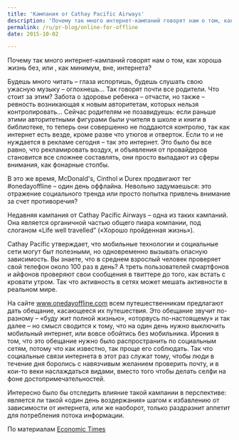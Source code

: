```yaml
---
title: 'Кампания от Cathay Pacific Airways'
description: 'Почему так много интернет-кампаний говорят нам о том, как хороша жизнь без, или , как минимум, вне, интернета?'
permalink: /ru/pr-blog/online-for-offline
date: 2015-10-02

---
```


Почему так много интернет-кампаний говорят нам о том, как хороша жизнь без, или , как минимум, вне, интернета?

Будешь много читать – глаза испортишь, будешь слушать свою ужасную музыку – оглохнешь… Так говорят почти все родители. Что стоит за этим? Забота о здоровье ребенка – отчасти, но также – ревность возникающая к новым авторитетам, которых нельзя контролировать... Сейчас родителям не позавидуешь: если раньше этими авторитетными фигурами были учителя в школе и книги  в библиотеке, то теперь они совершенно не поддаются контролю, так как интернет есть везде, кроме разве что утюгов и отверток. Если то и не нуждается в рекламе сегодня – так это интернет. Это было бы все равно, что рекламировать воздух, и объявления от провайдеров становится все сложнее составлять, они просто выпадают из сферы внимания, как фонарные столбы.

В это же время, McDonald's, Cinthol и  Durex продвигают тег #onedayoffline – один день оффлайна. Невольно задумаешься: это отражение социального тренда или просто попытка привлечь внимание за счет противоречия?

Недавняя кампания от Cathay Pacific Airways – одна из таких кампаний. Она является органичной частью общего пиара компании, под слоганом «Life well travelled” («Хорошо пройденная жизнь»).

Cathay Pacific утверждает, что мобильные технологии и социальные сети могут быт полезными, но одновременно вызывать опасную зависимость. Вы знаете, что в среднем взрослый человек проверяет свой телефон около 100 раз в день? А треть пользователей смартфонов и айфонов проверяют свои сообщения в твиттере до того, как встать с кровати утром. Так что активность в сетях может мешать активности в реальном мире.

На сайте www.onedayoffline.com  всем путешественникам предлагают дать обещание, касающееся их путешествия. Это обещание звучит по-разному – «буду жит полной жизнью», «оторвусь по-настоящему» и так далее – но смысл сводится к тому, что на один день нужно выключить мобильный интернет, или вовсе обойтись без мобильника. Ирония в том, что это обещание нужно было распространить по социальным сетям, потому что как известно, так проще его соблюдать. Так что социальные связи интернета в этот раз служат тому, чтобы люди в течение дня боролись с навязчивым желанием проверить почту, и в кои-то веки наслаждаться видами, вместо того чтобы делать селфи на фоне достопримечательностей.

Интересно было бы отследить влияние такой кампании в перспективе: является ли такой «один день воздержания» шагом к избавлению от зависимости от интернета, или же наоборот, только раздразнит аппетит для потребления потока информации.

По материалам <a href="http://articles.economictimes.indiatimes.com/2015-09-16/news/66604407_1_cinthol-cathay-pacific-virtual-world">Economic Times</a>

